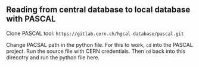 ## Reading from central database to local database with PASCAL
Clone PASCAL tool: 
```https://gitlab.cern.ch/hgcal-database/pascal.git```

Change PACSAL path in the python file. For this to work, `cd` into the PASCAL project. Run the source file with CERN credentials. Then `cd` back into this direcotry and run the python file here.
